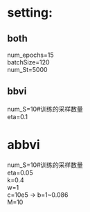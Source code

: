 # setting:  
## both  
num_epochs=15  
batchSize=120  
num_St=5000  

  
## bbvi  
num_S=10#训练的采样数量  
eta=0.1  
  

# abbvi  
num_S=10#训练的采样数量  
eta=0.05  
k=0.4  
w=1  
c=10e5 -> b=1~0.086  
M=10  

